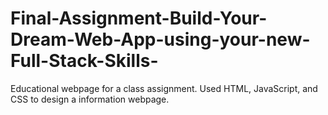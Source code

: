 # Final-Assignment-Build-Your-Dream-Web-App-using-your-new-Full-Stack-Skills-
Educational webpage for a class assignment. Used HTML, JavaScript, and CSS to design a information webpage.
